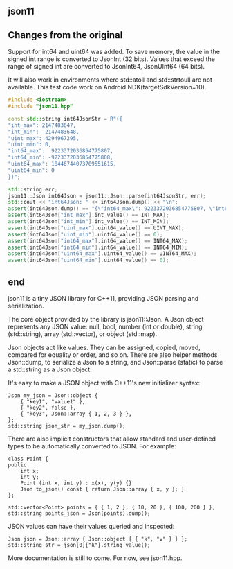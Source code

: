 json11
------

## Changes from the original
Support for int64 and uint64 was added.
To save memory, the value in the signed int range is converted to JsonInt (32 bits).
Values that exceed the range of signed int are converted to JsonInt64, JsonUInt64 (64 bits).

It will also work in environments where std::atoll and std::strtoull are not available.
This test code work on Android NDK(targetSdkVersion=10).

```cpp
#include <iostream>
#include "json11.hpp"

const std::string int64JsonStr = R"({
"int_max": 2147483647,
"int_min": -2147483648,
"uint_max": 4294967295,
"uint_min": 0,
"int64_max":  9223372036854775807,
"int64_min": -9223372036854775808,
"uint64_max": 18446744073709551615,
"uint64_min": 0
})";

std::string err;
json11::Json int64Json = json11::Json::parse(int64JsonStr, err);
std::cout << "int64Json: " << int64Json.dump() << "\n";
assert(int64Json.dump() == "{\"int64_max\": 9223372036854775807, \"int64_min\": -9223372036854775808, \"int_max\": 2147483647, \"int_min\": -2147483648, \"uint64_max\": 18446744073709551615, \"uint64_min\": 0, \"uint_max\": 4294967295, \"uint_min\": 0}");
assert(int64Json["int_max"].int_value() == INT_MAX);
assert(int64Json["int_min"].int_value() == INT_MIN);
assert(int64Json["uint_max"].uint64_value() == UINT_MAX);
assert(int64Json["uint_min"].uint64_value() == 0);
assert(int64Json["int64_max"].int64_value() == INT64_MAX);
assert(int64Json["int64_min"].int64_value() == INT64_MIN);
assert(int64Json["uint64_max"].uint64_value() == UINT64_MAX);
assert(int64Json["uint64_min"].uint64_value() == 0);
```

## end

json11 is a tiny JSON library for C++11, providing JSON parsing and serialization.

The core object provided by the library is json11::Json. A Json object represents any JSON
value: null, bool, number (int or double), string (std::string), array (std::vector), or
object (std::map).

Json objects act like values. They can be assigned, copied, moved, compared for equality or
order, and so on. There are also helper methods Json::dump, to serialize a Json to a string, and
Json::parse (static) to parse a std::string as a Json object.

It's easy to make a JSON object with C++11's new initializer syntax:

    Json my_json = Json::object {
        { "key1", "value1" },
        { "key2", false },
        { "key3", Json::array { 1, 2, 3 } },
    };
    std::string json_str = my_json.dump();

There are also implicit constructors that allow standard and user-defined types to be
automatically converted to JSON. For example:

    class Point {
    public:
        int x;
        int y;
        Point (int x, int y) : x(x), y(y) {}
        Json to_json() const { return Json::array { x, y }; }
    };

    std::vector<Point> points = { { 1, 2 }, { 10, 20 }, { 100, 200 } };
    std::string points_json = Json(points).dump();

JSON values can have their values queried and inspected:

    Json json = Json::array { Json::object { { "k", "v" } } };
    std::string str = json[0]["k"].string_value();

More documentation is still to come. For now, see json11.hpp.
